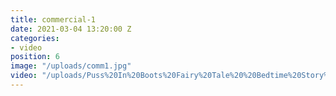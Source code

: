 ```yaml
---
title: commercial-1
date: 2021-03-04 13:20:00 Z
categories:
- video
position: 6
image: "/uploads/comm1.jpg"
video: "/uploads/Puss%20In%20Boots%20Fairy%20Tale%20%20Bedtime%20Story%20for%20Kids%20_%20Educational%20videos%20for%20Toddlers%20_%20Home%20schooling.mp4"
---
```


